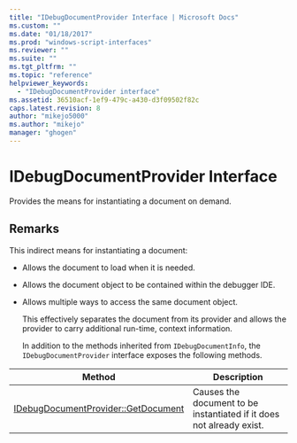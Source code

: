 ```yaml
---
title: "IDebugDocumentProvider Interface | Microsoft Docs"
ms.custom: ""
ms.date: "01/18/2017"
ms.prod: "windows-script-interfaces"
ms.reviewer: ""
ms.suite: ""
ms.tgt_pltfrm: ""
ms.topic: "reference"
helpviewer_keywords: 
  - "IDebugDocumentProvider interface"
ms.assetid: 36510acf-1ef9-479c-a430-d3f09502f82c
caps.latest.revision: 8
author: "mikejo5000"
ms.author: "mikejo"
manager: "ghogen"
---
```

# IDebugDocumentProvider Interface
Provides the means for instantiating a document on demand.  
  
## Remarks  
 This indirect means for instantiating a document:  
  
- Allows the document to load when it is needed.  
  
- Allows the document object to be contained within the debugger IDE.  
  
- Allows multiple ways to access the same document object.  
  
  This effectively separates the document from its provider and allows the provider to carry additional run-time, context information.  
  
  In addition to the methods inherited from `IDebugDocumentInfo`, the `IDebugDocumentProvider` interface exposes the following methods.  
  
|Method|Description|  
|------------|-----------------|  
|[IDebugDocumentProvider::GetDocument](../../winscript/reference/idebugdocumentprovider-getdocument.md)|Causes the document to be instantiated if it does not already exist.|